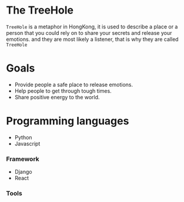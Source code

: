# The TreeHole
`TreeHole` is a metaphor in HongKong, it is used to describe a place or a person that you could rely on to share your secrets and release your emotions. and they are most likely a listener, that is why they are called `TreeHole`


# Goals
* Provide people a safe place to release emotions.
* Help people to get through tough times.
* Share positive energy to the world.

# Programming languages
 * Python
 * Javascript

### Framework
* Django
* React

### Tools
